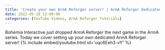 ```yaml
---
title: 'Create your own ArmA Reforger server! | ArmA Reforger Dedicated Windows Server Setup Process'
date: 2022-05-18 12:00:00
categories: [YouTube Videos, ArmA Reforger Tutorials]
---
```

Bohemia Interactive just dropped ArmA Reforger the next game in the ArmA series. Today we cover setting up your own dedicated ArmA Reforger server!
{% include embed/youtube.html id='uqc6Eeh3-vY' %}